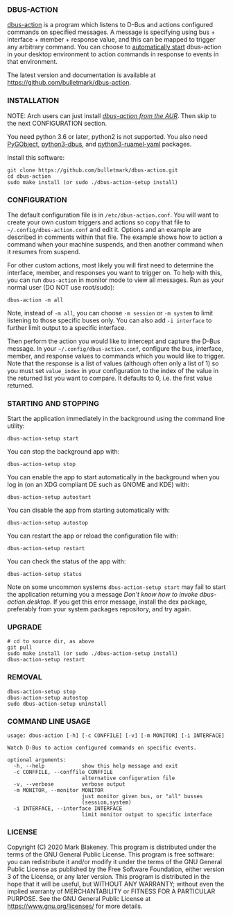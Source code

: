 ### DBUS-ACTION

[dbus-action][REPO] is a program which listens to D-Bus and actions
configured commands on specified messages. A message is specifying using
bus + interface + member + response value, and this can be mapped to
trigger any arbitrary command. You can choose to [automatically
start](https://specifications.freedesktop.org/autostart-spec/autostart-spec-latest.html)
dbus-action in your desktop environment to action commands in response
to events in that environment.

The latest version and documentation is available at
https://github.com/bulletmark/dbus-action.

### INSTALLATION

NOTE: Arch users can just install [_dbus-action from the
AUR_][AUR]. Then skip to the next CONFIGURATION section.

You need python 3.6 or later, python2 is not supported. You also need
[PyGObject](https://pypi.org/project/PyGObject/),
[python3-dbus](https://pypi.org/project/dbus-python/),
and [python3-ruamel-yaml](https://pypi.org/project/ruamel.yaml/)
packages.

Install this software:

    git clone https://github.com/bulletmark/dbus-action.git
    cd dbus-action
    sudo make install (or sudo ./dbus-action-setup install)

### CONFIGURATION

The default configuration file is in `/etc/dbus-action.conf`. You will
want to create your own custom triggers and actions so copy that file to
`~/.config/dbus-action.conf` and edit it. Options and an example are
described in comments within that file. The example shows how to action
a command when your machine suspends, and then another command when it
resumes from suspend.

For other custom actions, most likely you will first need to determine
the interface, member, and responses you want to trigger on. To help
with this, you can run `dbus-action` in monitor mode to view all
messages. Run as your normal user (DO NOT use root/sudo):

    dbus-action -m all

Note, instead of `-m all`, you can choose `-m session` or `-m system` to
limit listening to those specific buses only. You can also add `-i
interface` to further limit output to a specific interface.

Then perform the action you would like to intercept and capture the
D-Bus message. In your `~/.config/dbus-action.conf`, configure the bus,
interface, member, and response values to commands which you would like
to trigger. Note that the response is a list of values (although often
only a list of 1) so you must set `value_index` in your configuration to
the index of the value in the returned list you want to compare. It
defaults to 0, i.e. the first value returned.

### STARTING AND STOPPING

Start the application immediately in the background using the
command line utility:

    dbus-action-setup start

You can stop the background app with:

    dbus-action-setup stop

You can enable the app to start automatically in the background when you
log in (on an XDG compliant DE such as GNOME and KDE) with:

    dbus-action-setup autostart

You can disable the app from starting automatically with:

    dbus-action-setup autostop

You can restart the app or reload the configuration file with:

    dbus-action-setup restart

You can check the status of the app with:

    dbus-action-setup status

Note on some uncommon systems `dbus-action-setup start` may fail to
start the application returning you a message _Don't know how to invoke
dbus-action.desktop_. If you get this error message, install the dex
package, preferably from your system packages repository, and try again.

### UPGRADE

    # cd to source dir, as above
    git pull
    sudo make install (or sudo ./dbus-action-setup install)
    dbus-action-setup restart

### REMOVAL

    dbus-action-setup stop
    dbus-action-setup autostop
    sudo dbus-action-setup uninstall

### COMMAND LINE USAGE

```
usage: dbus-action [-h] [-c CONFFILE] [-v] [-m MONITOR] [-i INTERFACE]

Watch D-Bus to action configured commands on specific events.

optional arguments:
  -h, --help            show this help message and exit
  -c CONFFILE, --conffile CONFFILE
                        alternative configuration file
  -v, --verbose         verbose output
  -m MONITOR, --monitor MONITOR
                        just monitor given bus, or "all" busses
                        (session,system)
  -i INTERFACE, --interface INTERFACE
                        limit monitor output to specific interface
```

### LICENSE

Copyright (C) 2020 Mark Blakeney. This program is distributed under the
terms of the GNU General Public License.
This program is free software: you can redistribute it and/or modify it
under the terms of the GNU General Public License as published by the
Free Software Foundation, either version 3 of the License, or any later
version.
This program is distributed in the hope that it will be useful, but
WITHOUT ANY WARRANTY; without even the implied warranty of
MERCHANTABILITY or FITNESS FOR A PARTICULAR PURPOSE. See the GNU General
Public License at <https://www.gnu.org/licenses/> for more details.

[REPO]: https://github.com/bulletmark/dbus-action/
[AUR]: https://aur.archlinux.org/packages/dbus-action/

<!-- vim: se ai syn=markdown: -->
